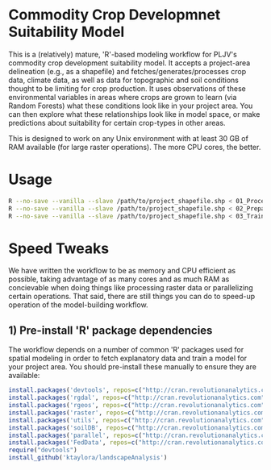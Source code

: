 # Commodity Crop Developmnet Suitability Model
This is a (relatively) mature, 'R'-based modeling workflow for PLJV's commodity crop development suitability model.  It accepts a project-area delineation (e.g., as a shapefile) and fetches/generates/processes crop data, climate data, as well as data for topographic and soil conditions thought to be limiting for crop production.  It uses observations of these environmental variables in areas where crops are grown to learn (via Random Forests) what these conditions look like in your project area.  You can then explore what these relationships look like in model space, or make predictions about suitability for certain crop-types in other areas.

This is designed to work on any Unix environment with at least 30 GB of RAM available (for large raster operations).  The more CPU cores, the better.  

# Usage
``` bash
R --no-save --vanilla --slave /path/to/project_shapefile.shp < 01_Process_NASS_imagery.R
R --no-save --vanilla --slave /path/to/project_shapefile.shp < 02_Prepare_explanatory_data.R
R --no-save --vanilla --slave /path/to/project_shapefile.shp < 03_Train_Random_Forest.R
```
# Speed Tweaks
We have written the workflow to be as memory and CPU efficient as possible, taking advantage of as many cores and as much RAM as concievable when doing things like processing raster data or parallelizing certain operations.  That said, there are still things you can do to speed-up operation of the model-building workflow.

## 1) Pre-install 'R' package dependencies
The workflow depends on a number of common 'R' packages used for spatial modeling in order to fetch explanatory data and train a model for your project area. You should pre-install these manually to ensure they are available:
``` r
install.packages('devtools', repos=c("http://cran.revolutionanalytics.com","http://cran.us.r-project.org"))
install.packages('rgdal', repos=c("http://cran.revolutionanalytics.com","http://cran.us.r-project.org"))
install.packages('rgeos', repos=c("http://cran.revolutionanalytics.com","http://cran.us.r-project.org"))
install.packages('raster', repos=c("http://cran.revolutionanalytics.com","http://cran.us.r-project.org"))
install.packages('utils', repos=c("http://cran.revolutionanalytics.com","http://cran.us.r-project.org"))
install.packages('soilDB', repos=c("http://cran.revolutionanalytics.com","http://cran.us.r-project.org"))
install.packages('parallel', repos=c("http://cran.revolutionanalytics.com","http://cran.us.r-project.org"))
install.packages('FedData', repos=c("http://cran.revolutionanalytics.com","http://cran.us.r-project.org"))
require("devtools")
install_github('ktaylora/landscapeAnalysis')
```

